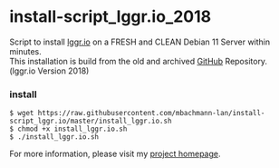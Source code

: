 # install-script_lggr.io_2018
Script to install [lggr.io](https://lggr.io/) on a FRESH and CLEAN Debian 11 Server within minutes.  
This installation is build from the old and archived [GitHub](https://github.com/kkretsch/lggr) Repository. (lggr.io Version 2018)

### install
```
$ wget https://raw.githubusercontent.com/mbachmann-lan/install-script_lggr.io/master/install_lggr.io.sh
$ chmod +x install_lggr.io.sh
$ ./install_lggr.io.sh
```

For more information, please visit my [project homepage](https://www.bachmann-lan.de/zentraler-logserver-mit-syslog-ng-mariadb-und-lggr-io-webinterface/).
